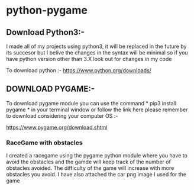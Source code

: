 # python-pygame

## Download Python3:-
I made all of my projects using python3, it will be replaced in the future by its succesor but I belive the changes in the syntax will be minimal so if you have python version other than 3.X look out for changes in my code

To download python :- https://www.python.org/downloads/

## DOWNLOAD PYGAME:-
To download pygame module you can use the command * pip3 install pygame * in your terminal window
or follow the link here please remember to download considering your computer OS :-

https://www.pygame.org/download.shtml

### RaceGame with obstacles

I created a racegame using the pygame python module where you have to avoid the obstacles and the gamde will keep track of the number of obstacles avoided. The difficulty of the game will increase with more obstacles you avoid. I have also attached the car png image I used for the game
